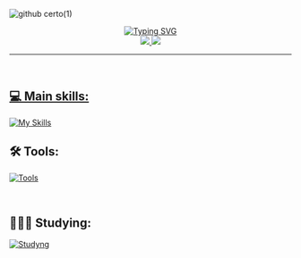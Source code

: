 


![github certo(1)](https://github.com/DenianRamos/DenianRamos/assets/95594927/cf150e52-4df2-42d8-a0c9-e725e5642a65)

<div align="center">  
<a href="https://git.io/typing-svg"><img src="https://readme-typing-svg.herokuapp.com?font=Jet+Brains+Mono&duration=2500&pause=1000&color=F7F7F7&center=true&random=false&width=830&height=100&lines=Not+knowing+it+was+impossible%2C+he+went+out+there+and+did+it." alt="Typing SVG" /></a>
</div>



<div align="center">  
<a href="https://www.instagram.com/denianxdd/" target="_blank"><img src="https://img.shields.io/badge/-Instagram-EC2E2C?style=for-the-badge&logo=instagram&logoColor=white"</a>
<a href="https://www.linkedin.com/in/denian-soares-ramos/" target="_blank"><img src="https://img.shields.io/badge/-LinkedIn-0961B8?style=for-the-badge&logo=linkedin&logoColor=white"</a>
</div>

---
<br/>
  
## 💻 Main skills:
[![My Skills](https://skillicons.dev/icons?i=ts,dotnet,cs,java,py,js,html,css,spring,bootstrap)](https://skillicons.dev)

## 🛠️ Tools:
[![Tools](https://skillicons.dev/icons?i=vscode,visualstudio,git,windows,linux,ae,rider,figma,ps,pr,powershell)](https://skillicons.dev)
</br>

</br>

## 👩🏻‍💻 Studying:
[![Studyng](https://skillicons.dev/icons?i=rust,azure,gcp,go,lua,vue,mysql)](https://skillicons.dev)

<br/>

<!-- <div align="left">
  <img height=190 align="center" src="https://github-readme-stats.vercel.app/api/top-langs?username=DenianRamos&theme=gotham&layout=compact&langs_count=8&card_width=320" />
  <img height="190" align="center" src="https://github-readme-streak-stats.herokuapp.com/?user=DenianRamos&theme=gotham&hide_border=false" alt="DenianRamos">
</div>

<br/>

<!-- <img width=100% src="https://capsule-render.vercel.app/api?type=waving&color=008036&height=120&section=footer"/> -->
